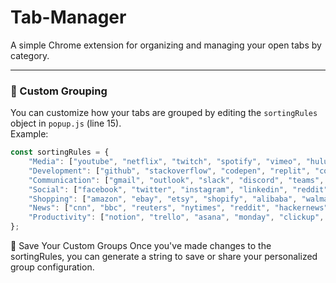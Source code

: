 # Tab-Manager

A simple Chrome extension for organizing and managing your open tabs by category.

---

### 🔧 Custom Grouping

You can customize how your tabs are grouped by editing the `sortingRules` object in `popup.js` (line 15).  
Example:

```js
const sortingRules = {
    "Media": ["youtube", "netflix", "twitch", "spotify", "vimeo", "hulu", "disney"],
    "Development": ["github", "stackoverflow", "codepen", "replit", "codesandbox", "jsfiddle", "gitlab"],
    "Communication": ["gmail", "outlook", "slack", "discord", "teams", "zoom", "telegram"],
    "Social": ["facebook", "twitter", "instagram", "linkedin", "reddit", "tiktok"],
    "Shopping": ["amazon", "ebay", "etsy", "shopify", "alibaba", "walmart"],
    "News": ["cnn", "bbc", "reuters", "nytimes", "reddit", "hackernews"],
    "Productivity": ["notion", "trello", "asana", "monday", "clickup", "todoist"]
};

```
💾 Save Your Custom Groups
Once you've made changes to the sortingRules, you can generate a string to save or share your personalized group configuration.
```
